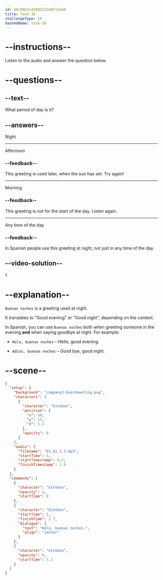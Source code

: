 ```yaml
---
id: 68c89b3cd3083152e0f23eb0
title: Task 16
challengeType: 19
dashedName: task-16
---
```

<!-- (Audio) Esteban: Hola, buenas noches -->

# --instructions--

Listen to the audio and answer the question below.

# --questions--

## --text--

What period of day is it?

## --answers--

Night

---

Afternoon

### --feedback--

This greeting is used later, when the sun has set. Try again!

---

Morning

### --feedback--

This greeting is not for the start of the day. Listen again.

---

Any time of the day

### --feedback--

In Spanish people use this greeting at night, not just in any time of the day.

## --video-solution--

1

# --explanation--

`Buenas noches` is a greeting used at night.  

It translates to "Good evening" or "Good night", depending on the context.

In Spanish, you can use `Buenas noches` both when greeting someone in the evening **and** when saying goodbye at night. For example:  

- `Hola, buenas noches` – Hello, good evening.

- `Adiós, buenas noches` – Good bye, good night.

# --scene--

```json
{
  "setup": {
    "background": "company3-boardmeeting.png",
    "characters": [
      {
        "character": "Esteban",
        "position": {
          "x": 50,
          "y": 15,
          "z": 1.2
        },
        "opacity": 0
      }
    ],
    "audio": {
      "filename": "ES_A1_1.3.mp3",
      "startTime": 1,
      "startTimestamp": 0.2,
      "finishTimestamp": 1.9
    }
  },
  "commands": [
    {
      "character": "Esteban",
      "opacity": 1,
      "startTime": 0
    },
    {
      "character": "Esteban",
      "startTime": 1,
      "finishTime": 2.7,
      "dialogue": {
        "text": "Hola, buenas noches.",
        "align": "center"
      }
    },
    {
      "character": "Esteban",
      "opacity": 0,
      "startTime": 3.2
    }
  ]
}
```
